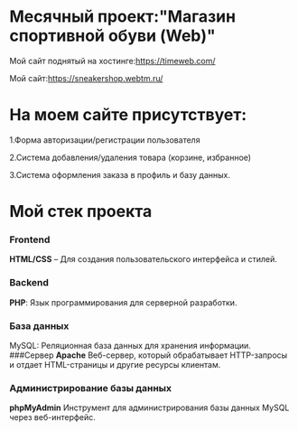 # Месячный проект:"Магазин спортивной обуви (Web)"

Мой сайт поднятый на хостинге:https://timeweb.com/

Мой сайт:https://sneakershop.webtm.ru/

# На моем сайте присутствует:

1.Форма авторизации/регистрации пользователя

2.Система добавления/удаления товара (корзине, избранное)

3.Система оформления заказа в профиль и базу данных.

# Мой стек проекта
### **Frontend**
**HTML/CSS** – Для создания пользовательского интерфейса и стилей.
### Backend
**PHP**: Язык программирования для серверной разработки.
### База данных
MySQL: Реляционная база данных для хранения информации.
###Сервер
**Apache** Веб-сервер, который обрабатывает HTTP-запросы и отдает HTML-страницы и другие ресурсы клиентам.
### Администрирование базы данных
**phpMyAdmin** Инструмент для администрирования базы данных MySQL через веб-интерфейс.



